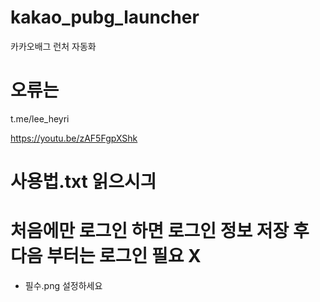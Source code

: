 # kakao_pubg_launcher
카카오배그 런처 자동화

# 오류는 
t.me/lee_heyri

https://youtu.be/zAF5FgpXShk
# 사용법.txt 읽으시긔
# 처음에만 로그인 하면 로그인 정보 저장 후 다음 부터는 로그인 필요 X
- 필수.png 설정하세요


